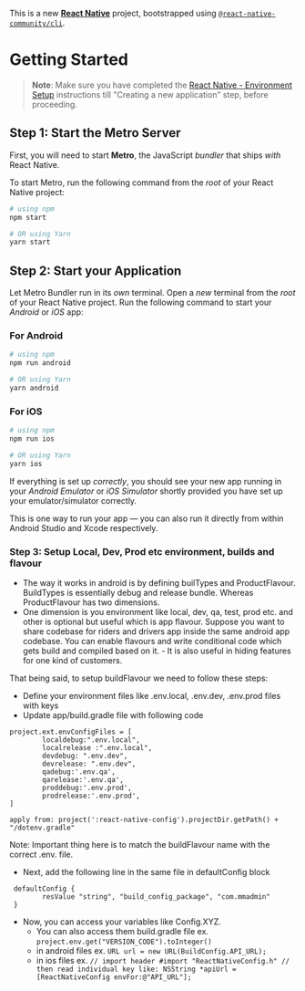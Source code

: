 This is a new [**React Native**](https://reactnative.dev) project, bootstrapped using [`@react-native-community/cli`](https://github.com/react-native-community/cli).

# Getting Started

> **Note**: Make sure you have completed the [React Native - Environment Setup](https://reactnative.dev/docs/environment-setup) instructions till "Creating a new application" step, before proceeding.

## Step 1: Start the Metro Server

First, you will need to start **Metro**, the JavaScript _bundler_ that ships _with_ React Native.

To start Metro, run the following command from the _root_ of your React Native project:

```bash
# using npm
npm start

# OR using Yarn
yarn start
```

## Step 2: Start your Application

Let Metro Bundler run in its _own_ terminal. Open a _new_ terminal from the _root_ of your React Native project. Run the following command to start your _Android_ or _iOS_ app:

### For Android

```bash
# using npm
npm run android

# OR using Yarn
yarn android
```

### For iOS

```bash
# using npm
npm run ios

# OR using Yarn
yarn ios
```

If everything is set up _correctly_, you should see your new app running in your _Android Emulator_ or _iOS Simulator_ shortly provided you have set up your emulator/simulator correctly.

This is one way to run your app — you can also run it directly from within Android Studio and Xcode respectively.

### Step 3: Setup Local, Dev, Prod etc environment, builds and flavour

- The way it works in android is by defining builTypes and ProductFlavour. BuildTypes is essentially debug and release bundle. Whereas ProductFlavour has two dimensions.
- One dimension is you environment like local, dev, qa, test, prod etc. and other is optional but useful which is app flavour. Suppose you want to share codebase for riders and drivers app inside the same android app codebase. You can enable flavours and write conditional code which gets build and compiled based on it. - It is also useful in hiding features for one kind of customers.

That being said, to setup buildFlavour we need to follow these steps:

- Define your environment files like .env.local, .env.dev, .env.prod files with keys
- Update app/build.gradle file with following code

```
project.ext.envConfigFiles = [
        localdebug:".env.local",
        localrelease :".env.local",
        devdebug: ".env.dev",
        devrelease: ".env.dev",
        qadebug:'.env.qa',
        qarelease:'.env.qa',
        proddebug:'.env.prod',
        prodrelease:'.env.prod',
]

apply from: project(':react-native-config').projectDir.getPath() + "/dotenv.gradle"
```

Note: Important thing here is to match the buildFlavour name with the correct .env. file.

- Next, add the following line in the same file in defaultConfig block

```
 defaultConfig {
        resValue "string", "build_config_package", "com.mmadmin"
 }
```

- Now, you can access your variables like Config.XYZ.
  - You can also access them build.gradle file ex. `project.env.get("VERSION_CODE").toInteger()`
  - in android files ex. `URL url = new URL(BuildConfig.API_URL);`
  - in ios files ex. `// import header
#import "ReactNativeConfig.h"
// then read individual key like:
NSString *apiUrl = [ReactNativeConfig envFor:@"API_URL"];`
